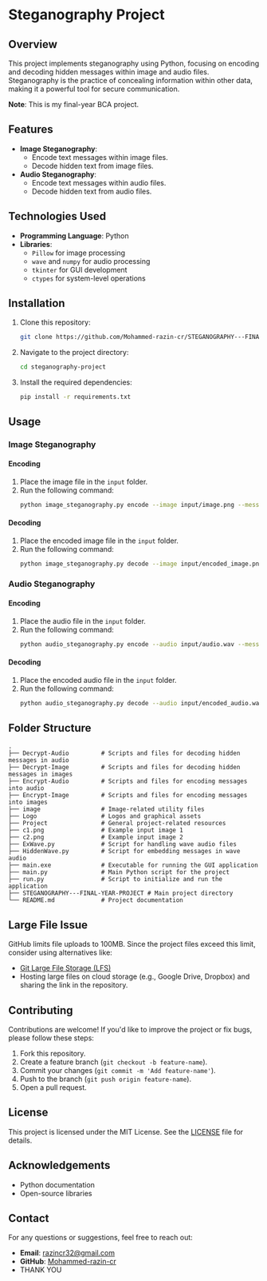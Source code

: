 # Steganography Project

## Overview
This project implements steganography using Python, focusing on encoding and decoding hidden messages within image and audio files. Steganography is the practice of concealing information within other data, making it a powerful tool for secure communication.

**Note**: This is my final-year BCA project.

## Features
- **Image Steganography**: 
  - Encode text messages within image files.
  - Decode hidden text from image files.
- **Audio Steganography**: 
  - Encode text messages within audio files.
  - Decode hidden text from audio files.

## Technologies Used
- **Programming Language**: Python
- **Libraries**: 
  - `Pillow` for image processing
  - `wave` and `numpy` for audio processing
  - `tkinter` for GUI development
  - `ctypes` for system-level operations

## Installation

1. Clone this repository:
   ```bash
   git clone https://github.com/Mohammed-razin-cr/STEGANOGRAPHY---FINAL-YEAR-PROJECT.git
   ```

2. Navigate to the project directory:
   ```bash
   cd steganography-project
   ```

3. Install the required dependencies:
   ```bash
   pip install -r requirements.txt
   ```

## Usage

### Image Steganography

#### Encoding
1. Place the image file in the `input` folder.
2. Run the following command:
   ```bash
   python image_steganography.py encode --image input/image.png --message "Your secret message" --output output/encoded_image.png
   ```

#### Decoding
1. Place the encoded image file in the `input` folder.
2. Run the following command:
   ```bash
   python image_steganography.py decode --image input/encoded_image.png
   ```

### Audio Steganography

#### Encoding
1. Place the audio file in the `input` folder.
2. Run the following command:
   ```bash
   python audio_steganography.py encode --audio input/audio.wav --message "Your secret message" --output output/encoded_audio.wav
   ```

#### Decoding
1. Place the encoded audio file in the `input` folder.
2. Run the following command:
   ```bash
   python audio_steganography.py decode --audio input/encoded_audio.wav
   ```

## Folder Structure
```
.
├── Decrypt-Audio         # Scripts and files for decoding hidden messages in audio
├── Decrypt-Image         # Scripts and files for decoding hidden messages in images
├── Encrypt-Audio         # Scripts and files for encoding messages into audio
├── Encrypt-Image         # Scripts and files for encoding messages into images
├── image                 # Image-related utility files
├── Logo                  # Logos and graphical assets
├── Project               # General project-related resources
├── c1.png                # Example input image 1
├── c2.png                # Example input image 2
├── ExWave.py             # Script for handling wave audio files
├── HiddenWave.py         # Script for embedding messages in wave audio
├── main.exe              # Executable for running the GUI application
├── main.py               # Main Python script for the project
├── run.py                # Script to initialize and run the application
├── STEGANOGRAPHY---FINAL-YEAR-PROJECT # Main project directory
└── README.md             # Project documentation
```

## Large File Issue
GitHub limits file uploads to 100MB. Since the project files exceed this limit, consider using alternatives like:
- [Git Large File Storage (LFS)](https://git-lfs.github.com/)
- Hosting large files on cloud storage (e.g., Google Drive, Dropbox) and sharing the link in the repository.

## Contributing
Contributions are welcome! If you'd like to improve the project or fix bugs, please follow these steps:
1. Fork this repository.
2. Create a feature branch (`git checkout -b feature-name`).
3. Commit your changes (`git commit -m 'Add feature-name'`).
4. Push to the branch (`git push origin feature-name`).
5. Open a pull request.

## License
This project is licensed under the MIT License. See the [LICENSE](LICENSE) file for details.

## Acknowledgements
- Python documentation
- Open-source libraries

## Contact
For any questions or suggestions, feel free to reach out:
- **Email**: [razincr32@gmail.com](mailto:razincr32@gmail.com)
- **GitHub**: [Mohammed-razin-cr](https://github.com/Mohammed-razin-cr)
- THANK YOU
